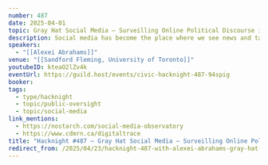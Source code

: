 ```yaml
---
number: 487
date: 2025-04-01
topic: Gray Hat Social Media – Surveilling Online Political Discourse in the Public Interest
description: Social media has become the place where we see news and talk politics, but it is also rife with intrigue and manipulation. In this presentation, Dr Alexei Abrahams will share with you the tools and techniques being developed by public interest researchers, often operating on a shoestring budget and in a legal gray zone, to restore public oversight of this contested space.
speakers:
  - "[[Alexei Abrahams]]"
venue: "[[Sandford Fleming, University of Toronto]]"
youtubeID: kteaO2lZv4k
eventUrl: https://guild.host/events/civic-hacknight-487-94spig
booker:
tags:
  - type/hacknight
  - topic/public-oversight
  - topic/social-media
link_mentions:
  - https://nostarch.com/social-media-observatory
  - https://www.cdmrn.ca/digitaltrace
title: "Hacknight #487 – Gray Hat Social Media – Surveilling Online Political Discourse in the Public Interest"
redirect_from: /2025/04/23/hacknight-487-with-alexei-abrahams-gray-hat-social-media-surveilling-online-political-discourse-in-the-public-interest/
---
```

